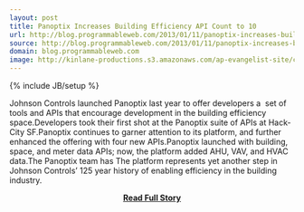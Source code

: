 ```yaml
---
layout: post
title: Panoptix Increases Building Efficiency API Count to 10
url: http://blog.programmableweb.com/2013/01/11/panoptix-increases-building-efficiency-api-count-to-10/
source: http://blog.programmableweb.com/2013/01/11/panoptix-increases-building-efficiency-api-count-to-10/
domain: blog.programmableweb.com
image: http://kinlane-productions.s3.amazonaws.com/ap-evangelist-site/curated/screenshots/5501_blog_programmableweb_com.png
---
```

{% include JB/setup %}<p>Johnson Controls launched Panoptix last year to offer developers a  set of tools and APIs that encourage development in the building efficiency space.Developers took their first shot at the Panoptix suite of APIs at Hack-City SF.Panoptix continues to garner attention to its platform, and further enhanced the offering with four new APIs.Panoptix launched with building, space, and meter data APIs; now, the platform added AHU, VAV, and HVAC data.The Panoptix team has The platform represents yet another step in Johnson Controls’ 125 year history of enabling efficiency in the building industry.</p>
<center><p><a href="http://blog.programmableweb.com/2013/01/11/panoptix-increases-building-efficiency-api-count-to-10/" style='padding:25px; font-sze:18px; font-weight: bold;'>Read Full Story</a></p></center>

